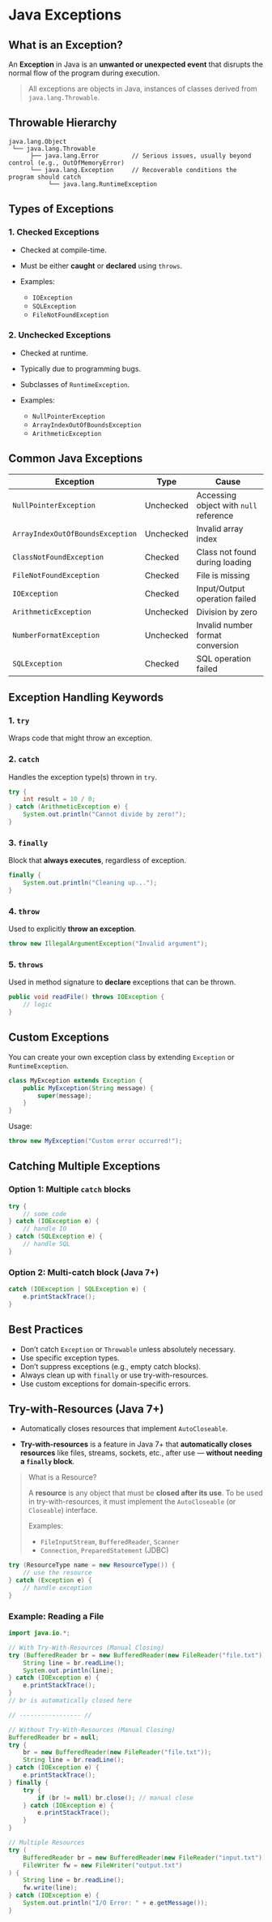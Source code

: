 # Java Exceptions

## What is an Exception?

An **Exception** in Java is an **unwanted or unexpected event** that disrupts the normal flow of the program during execution.

> All exceptions are objects in Java, instances of classes derived from `java.lang.Throwable`.


## Throwable Hierarchy

```
java.lang.Object
 └── java.lang.Throwable
      ├── java.lang.Error         // Serious issues, usually beyond control (e.g., OutOfMemoryError)
      └── java.lang.Exception     // Recoverable conditions the program should catch
           └── java.lang.RuntimeException
```


## Types of Exceptions

### 1. **Checked Exceptions**

* Checked at compile-time.
* Must be either **caught** or **declared** using `throws`.
* Examples:

  * `IOException`
  * `SQLException`
  * `FileNotFoundException`

### 2. **Unchecked Exceptions**

* Checked at runtime.
* Typically due to programming bugs.
* Subclasses of `RuntimeException`.
* Examples:

  * `NullPointerException`
  * `ArrayIndexOutOfBoundsException`
  * `ArithmeticException`


## Common Java Exceptions

| Exception                        | Type      | Cause                                  |
| -------------------------------- | --------- | -------------------------------------- |
| `NullPointerException`           | Unchecked | Accessing object with `null` reference |
| `ArrayIndexOutOfBoundsException` | Unchecked | Invalid array index                    |
| `ClassNotFoundException`         | Checked   | Class not found during loading         |
| `FileNotFoundException`          | Checked   | File is missing                        |
| `IOException`                    | Checked   | Input/Output operation failed          |
| `ArithmeticException`            | Unchecked | Division by zero                       |
| `NumberFormatException`          | Unchecked | Invalid number format conversion       |
| `SQLException`                   | Checked   | SQL operation failed                   |


## Exception Handling Keywords

### 1. `try`

Wraps code that might throw an exception.

### 2. `catch`

Handles the exception type(s) thrown in `try`.

```java
try {
    int result = 10 / 0;
} catch (ArithmeticException e) {
    System.out.println("Cannot divide by zero!");
}
```

### 3. `finally`

Block that **always executes**, regardless of exception.

```java
finally {
    System.out.println("Cleaning up...");
}
```

### 4. `throw`

Used to explicitly **throw an exception**.

```java
throw new IllegalArgumentException("Invalid argument");
```

### 5. `throws`

Used in method signature to **declare** exceptions that can be thrown.

```java
public void readFile() throws IOException {
    // logic
}
```

## Custom Exceptions

You can create your own exception class by extending `Exception` or `RuntimeException`.

```java
class MyException extends Exception {
    public MyException(String message) {
        super(message);
    }
}
```

Usage:

```java
throw new MyException("Custom error occurred!");
```


## Catching Multiple Exceptions

### Option 1: Multiple `catch` blocks

```java
try {
    // some code
} catch (IOException e) {
    // handle IO
} catch (SQLException e) {
    // handle SQL
}
```

### Option 2: Multi-catch block (Java 7+)

```java
catch (IOException | SQLException e) {
    e.printStackTrace();
}
```


## Best Practices

* Don’t catch `Exception` or `Throwable` unless absolutely necessary.
* Use specific exception types.
* Don’t suppress exceptions (e.g., empty catch blocks).
* Always clean up with `finally` or use try-with-resources.
* Use custom exceptions for domain-specific errors.


## Try-with-Resources (Java 7+)

- Automatically closes resources that implement `AutoCloseable`.

- **Try-with-resources** is a feature in Java 7+ that **automatically closes resources** like files, streams, sockets, etc., after use — **without needing a `finally` block**.

> What is a Resource?
> 
> A **resource** is any object that must be **closed after its use**.
To be used in try-with-resources, it must implement the `AutoCloseable` (or `Closeable`) interface.
> 
> Examples:
> * `FileInputStream`, `BufferedReader`, `Scanner`
> * `Connection`, `PreparedStatement` (JDBC)


```java
try (ResourceType name = new ResourceType()) {
    // use the resource
} catch (Exception e) {
    // handle exception
}
```


### Example: Reading a File

```java
import java.io.*;

// With Try-With-Resources (Manual Closing)
try (BufferedReader br = new BufferedReader(new FileReader("file.txt"))) {
    String line = br.readLine();
    System.out.println(line);
} catch (IOException e) {
    e.printStackTrace();
}
// br is automatically closed here

// ----------------- //

// Without Try-With-Resources (Manual Closing)
BufferedReader br = null;
try {
    br = new BufferedReader(new FileReader("file.txt"));
    String line = br.readLine();
} catch (IOException e) {
    e.printStackTrace();
} finally {
    try {
        if (br != null) br.close(); // manual close
    } catch (IOException e) {
        e.printStackTrace();
    }
}

// Multiple Resources
try (
    BufferedReader br = new BufferedReader(new FileReader("input.txt"));
    FileWriter fw = new FileWriter("output.txt")
) {
    String line = br.readLine();
    fw.write(line);
} catch (IOException e) {
    System.out.println("I/O Error: " + e.getMessage());
}
```